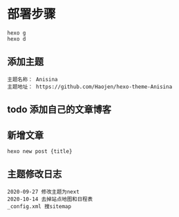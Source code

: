 # 部署步骤
    hexo g
    hexo d

## 添加主题 

    主题名称： Anisina
    主题地址： https://github.com/Haojen/hexo-theme-Anisina

## todo 添加自己的文章博客


## 新增文章

    hexo new post {title}

## 主题修改日志
    2020-09-27 修改主题为next
    2020-10-14 去掉站点地图和日程表
    _config.xml 搜sitemap

    
